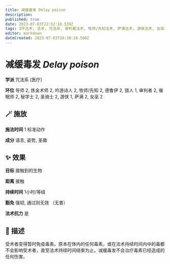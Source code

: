 ```yaml
---
title: 减缓毒发 Delay poison
description: 
published: true
date: 2023-07-03T22:52:18.539Z
tags: 2环法术, 法术, 咒法系, 审判者法术, 牧师/先知法术, 萨满法术, 游侠法术, 女巫法术, 秘学士法术, 猎人法术, 1环法术, 吟游诗人法术, 德鲁伊法术, 炼金术师法术, 催眠师法术, 医疗, 导师法术, 圣骑士法术
editor: markdown
dateCreated: 2023-07-03T20:38:18.500Z
---
```


# **减缓毒发** *Delay poison*

**学派** 咒法系 (医疗) 

**环位** 导师 2, 炼金术师 2, 吟游诗人 2, 牧师/先知 2, 德鲁伊 2, 猎人 1, 审判者 2, 催眠师 2, 秘学士 2, 圣骑士 2, 游侠 1, 萨满 2, 女巫 2

## 🪄 施放

**施法时间** 1 标准动作

**成分** 语言, 姿势, 圣徽

## ✨ 效果 

**目标** 接触到的生物 

**距离** 接触  

**持续时间** 1小时/等级 

**豁免** 强韧, 通过则无效 （无害）

**法术抗力** 是

## 📖 描述

受术者变得暂时免疫毒素。原本在体内的任何毒素，或在法术持续时间内中的毒都不会影响受术者，直至法术持续时间结束为止。减缓毒发不会治疗毒素已经造成的任何伤害。
    